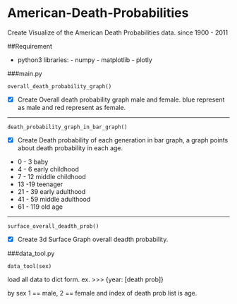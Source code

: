 ﻿# American-Death-Probabilities
Create Visualize of the American Death Probabilities data.
since 1900 - 2011

##Requirement
- python3
libraries:
      - numpy
      - matplotlib
      - plotly

###main.py

```
overall_death_probability_graph()
```
- [X] Create Overall death probability graph male and female.
blue represent as male and red represent as female.

---

```
death_probability_graph_in_bar_graph()
```
- [X] Create Death probability of each generation in bar graph, a graph points about death probability in each age.
- 0 - 3 baby
- 4 - 6 early childhood
- 7 - 12 middle childhood
- 13 -19 teenager
- 21 - 39 early adulthood
- 41 - 59 middle adulthood
- 61 - 119 old age

---

```
surface_overall_deadth_prob()
```
- [X] Create 3d Surface Graph overall deadth probability.

###data_tool.py
```
data_tool(sex)
```
load all data to dict form. ex. >>> {year: [death prob]}

by sex 1 == male, 2 == female and index of death prob list is age.
